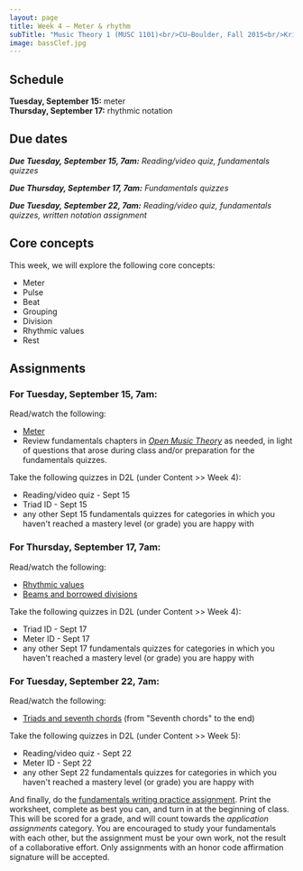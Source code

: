 ```yaml
---
layout: page
title: Week 4 – Meter & rhythm
subTitle: "Music Theory 1 (MUSC 1101)<br/>CU–Boulder, Fall 2015<br/>Kris Shaffer, Ph.D. – instructor"
image: bassClef.jpg
---
```


## Schedule

**Tuesday, September 15:** meter  
**Thursday, September 17:** rhythmic notation 

## Due dates

***Due Tuesday, September 15, 7am:*** *Reading/video quiz, fundamentals quizzes* 

***Due Thursday, September 17, 7am:*** *Fundamentals quizzes*  

***Due Tuesday, September 22, 7am:*** *Reading/video quiz, fundamentals quizzes, written notation assignment*

## Core concepts

This week, we will explore the following core concepts:

- Meter  
- Pulse  
- Beat  
- Grouping  
- Division  
- Rhythmic values  
- Rest  


## Assignments

### For Tuesday, September 15, 7am:

Read/watch the following:

- [Meter](http://openmusictheory.com/meter.html)  
- Review fundamentals chapters in [*Open Music Theory*](http://openmusictheory.com/contents.html) as needed, in light of questions that arose during class and/or preparation for the fundamentals quizzes.  

Take the following quizzes in D2L (under Content >> Week 4):

- Reading/video quiz - Sept 15  
- Triad ID - Sept 15  
- any other Sept 15 fundamentals quizzes for categories in which you haven't reached a mastery level (or grade) you are happy with


### For Thursday, September 17, 7am:

Read/watch the following:

- [Rhythmic values](http://openmusictheory.com/rhythmicValues.html)  
- [Beams and borrowed divisions](http://openmusictheory.com/beams.html)  

Take the following quizzes in D2L (under Content >> Week 4):

- Triad ID - Sept 17  
- Meter ID - Sept 17  
- any other Sept 17 fundamentals quizzes for categories in which you haven't reached a mastery level (or grade) you are happy with


### For Tuesday, September 22, 7am:

Read/watch the following:

- [Triads and seventh chords](http://openmusictheory.com/triads.html) (from "Seventh chords" to the end)  

Take the following quizzes in D2L (under Content >> Week 5):

- Reading/video quiz - Sept 22  
- Meter ID - Sept 22  
- any other Sept 22 fundamentals quizzes for categories in which you haven't reached a mastery level (or grade) you are happy with

And finally, do the [fundamentals writing practice assignment](/media/WritingAssignment2.pdf). Print the worksheet, complete as best you can, and turn in at the beginning of class. This will be scored for a grade, and will count towards the *application assignments* category. You are encouraged to study your fundamentals with each other, but the assignment must be your own work, not the result of a collaborative effort. Only assignments with an honor code affirmation signature will be accepted.
